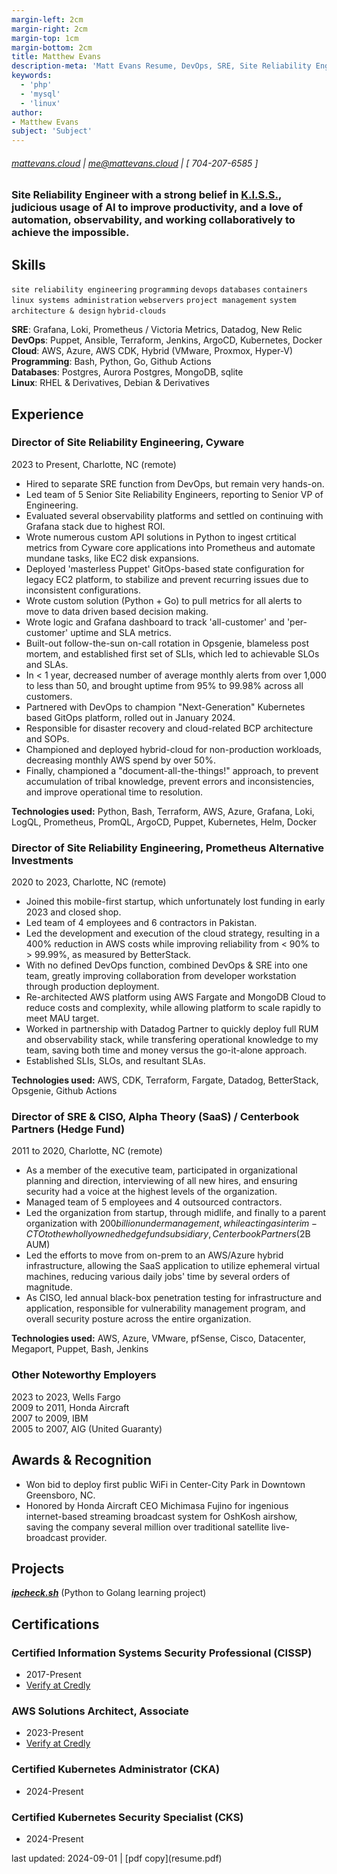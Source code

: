 ```yaml
---
margin-left: 2cm
margin-right: 2cm
margin-top: 1cm
margin-bottom: 2cm
title: Matthew Evans
description-meta: 'Matt Evans Resume, DevOps, SRE, Site Reliability Engineer, Director, SLI, SLO, SLA, Observability, AWS, Python, Go, Golang, Grafana, Loki, Prometheus, Victoria Metrics, PromQL, LogQL'
keywords:
  - 'php'
  - 'mysql'
  - 'linux'
author:
- Matthew Evans
subject: 'Subject'
---
```

###### [mattevans.cloud](https://mattevans.cloud) | me@mattevans.cloud | [ 704-207-6585 ]

### Site Reliability Engineer with a strong belief in [K.I.S.S.](https://en.wikipedia.org/wiki/KISS_principle), judicious usage of AI to improve productivity, and a love of automation, observability, and working collaboratively to achieve the impossible.

## Skills

```site reliability engineering```
```programming```
```devops```
```databases```
```containers```
```linux systems administration```
```webservers```
```project management```
```system architecture & design```
```hybrid-clouds```

**SRE**: Grafana, Loki, Prometheus / Victoria Metrics, Datadog, New Relic  
**DevOps**: Puppet, Ansible, Terraform, Jenkins, ArgoCD, Kubernetes, Docker  
**Cloud**: AWS, Azure, AWS CDK, Hybrid (VMware, Proxmox, Hyper-V)  
**Programming**: Bash, Python, Go, Github Actions  
**Databases**: Postgres, Aurora Postgres, MongoDB, sqlite  
**Linux**: RHEL & Derivatives, Debian & Derivatives  

## Experience

### Director of Site Reliability Engineering, Cyware

2023 to Present, Charlotte, NC (remote)

- Hired to separate SRE function from DevOps, but remain very hands-on.
- Led team of 5 Senior Site Reliability Engineers, reporting to Senior VP of Engineering.
- Evaluated several observability platforms and settled on continuing with Grafana stack due to highest ROI.
- Wrote numerous custom API solutions in Python to ingest crtitical metrics from Cyware core applications into Prometheus and automate mundane tasks, like EC2 disk expansions.
- Deployed 'masterless Puppet' GitOps-based state configuration for legacy EC2 platform, to stabilize and prevent recurring issues due to inconsistent configurations.
- Wrote custom solution (Python + Go) to pull metrics for all alerts to move to data driven based decision making.
- Wrote logic and Grafana dashboard to track 'all-customer' and 'per-customer' uptime and SLA metrics.
- Built-out follow-the-sun on-call rotation in Opsgenie, blameless post mortem, and established first set of SLIs, which led to achievable SLOs and SLAs.
- In < 1 year, decreased number of average monthly alerts from over 1,000 to less than 50, and brought uptime from 95% to 99.98% across all customers.
- Partnered with DevOps to champion "Next-Generation" Kubernetes based GitOps platform, rolled out in January 2024.
- Responsible for disaster recovery and cloud-related BCP architecture and SOPs.
- Championed and deployed hybrid-cloud for non-production workloads, decreasing monthly AWS spend by over 50%.
- Finally, championed a "document-all-the-things!" approach, to prevent accumulation of tribal knowledge, prevent errors and inconsistencies, and improve operational time to resolution.

**Technologies used:** Python, Bash, Terraform, AWS, Azure, Grafana, Loki, LogQL, Prometheus, PromQL, ArgoCD, Puppet, Kubernetes, Helm, Docker

### Director of Site Reliability Engineering, Prometheus Alternative Investments

2020 to 2023, Charlotte, NC (remote)

- Joined this mobile-first startup, which unfortunately lost funding in early 2023 and closed shop.
- Led team of 4 employees and 6 contractors in Pakistan.
- Led the development and execution of the cloud strategy, resulting in a 400% reduction in AWS costs while improving reliability from < 90% to > 99.99%, as measured by BetterStack.
- With no defined DevOps function, combined DevOps & SRE into one team, greatly improving collaboration from developer workstation through production deployment.
- Re-architected AWS platform using AWS Fargate and MongoDB Cloud to reduce costs and complexity, while allowing platform to scale rapidly to meet MAU target.
- Worked in partnership with Datadog Partner to quickly deploy full RUM and observability stack, while transfering operational knowledge to my team, saving both time and money versus the go-it-alone approach.
- Established SLIs, SLOs, and resultant SLAs.

**Technologies used:** AWS, CDK, Terraform, Fargate, Datadog, BetterStack, Opsgenie, Github Actions

### Director of SRE & CISO, Alpha Theory (SaaS) / Centerbook Partners (Hedge Fund)

2011 to 2020, Charlotte, NC (remote)

- As a member of the executive team, participated in organizational planning and direction, interviewing of all new hires, and ensuring security had a voice at the highest levels of the organization.
- Managed team of 5 employees and 4 outsourced contractors.
- Led the organization from startup, through midlife, and finally to a parent organization with $200 billion under management, while acting as interim-CTO to the wholly owned hedge fund subsidiary, Centerbook Partners ($2B AUM)
- Led the efforts to move from on-prem to an AWS/Azure hybrid infrastructure, allowing the SaaS application to utilize ephemeral virtual machines, reducing various daily jobs' time by several orders of magnitude.
- As CISO, led annual black-box penetration testing for infrastructure and application, responsible for vulnerability management program, and overall security posture across the entire organization.

**Technologies used:** AWS, Azure, VMware, pfSense, Cisco, Datacenter, Megaport, Puppet, Bash, Jenkins

### Other Noteworthy Employers

2023 to 2023, Wells Fargo  
2009 to 2011, Honda Aircraft  
2007 to 2009, IBM  
2005 to 2007, AIG (United Guaranty)  

## Awards & Recognition

- Won bid to deploy first public WiFi in Center-City Park in Downtown Greensboro, NC.
- Honored by Honda Aircraft CEO Michimasa Fujino for ingenious internet-based streaming broadcast system for OshKosh airshow, saving the company several million over traditional satellite live-broadcast provider.

## Projects

**[*ipcheck.sh*](https://ipcheck.sh)** (Python to Golang learning project)

## Certifications

### Certified Information Systems Security Professional (CISSP)
- 2017-Present
- [Verify at Credly](https://www.credly.com/badges/0e9019e7-545f-4243-9d8f-83c14c4dea7a/public_url)

### AWS Solutions Architect, Associate
- 2023-Present
- [Verify at Credly](https://www.credly.com/badges/560a4d43-a9c9-43dd-8d2c-dc17b4c0f5e3/public_url)

### Certified Kubernetes Administrator (CKA)
- 2024-Present

### Certified Kubernetes Security Specialist (CKS)
- 2024-Present

<footer class="footer">
last updated: 2024-09-01 | [pdf copy](resume.pdf)
</footer>
